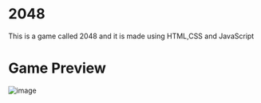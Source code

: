# 2048
This is a game called 2048 and it is made using HTML,CSS and JavaScript
# Game Preview
 
 ![image](https://user-images.githubusercontent.com/74227860/118819546-11bad800-b8d3-11eb-99d2-1584e430c5fe.png)
